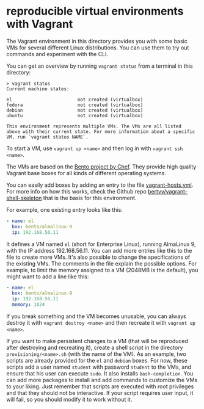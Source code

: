 # reproducible virtual environments with Vagrant

The Vagrant environment in this directory provides you with some basic VMs for several different Linux distributions. You can use them to try out commands and experiment with the CLI.

You can get an overview by running `vagrant status` from a terminal in this directory:

```console
> vagrant status
Current machine states:

el                        not created (virtualbox)
fedora                    not created (virtualbox)
debian                    not created (virtualbox)
ubuntu                    not created (virtualbox)

This environment represents multiple VMs. The VMs are all listed
above with their current state. For more information about a specific
VM, run `vagrant status NAME`.
```

To start a VM, use `vagrant up <name>` and then log in with `vagrant ssh <name>`.

The VMs are based on the [Bento project by Chef](https://github.com/chef/bento). They provide high quality Vagrant base boxes for all kinds of different operating systems.

You can easily add boxes by adding an entry to the file [vagrant-hosts.yml](vagrant-hosts.yml). For more info on how this works, check the Github repo [bertvv/vagrant-shell-skeleton](https://github.com/bertvv/vagrant-shell-skeleton) that is the basis for this environment.

For example, one existing entry looks like this:

```yaml
- name: el
  box: bento/almalinux-9
  ip: 192.168.56.11
```

It defines a VM named `el` (short for Enterprise Linux), running AlmaLinux 9, with the IP address 192.168.56.11. You can add more entries like this to the file to create more VMs. It's also possible to change the specifications of the existing VMs. The comments in the file explain the possible options. For example, to limit the memory assigned to a VM (2048MB is the default), you might want to add a line like this:

```yaml
- name: el
  box: bento/almalinux-9
  ip: 192.168.56.11
  memory: 1024
```

If you break something and the VM becomes unusable, you can always destroy it with `vagrant destroy <name>` and then recreate it with `vagrant up <name>`.

If you want to make persistent changes to a VM (that will be reproduced after destroying and recreating it), create a shell script in the directory `provisioning/<name>.sh` (with the name of the VM). As an example, two scripts are already provided for the `el` and `debian` boxes. For now, these scripts add a user named `student` with password `student` to the VMs, and ensure that his user can execute `sudo`. It also installs `bash-completion`. You can add more packages to install and add commands to customize the VMs to your liking. Just remember that scripts are executed with root privileges and that they should not be interactive. If your script requires user input, it will fail, so you should modify it to work without it.
